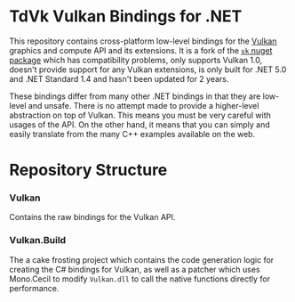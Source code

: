 # TdVk Vulkan Bindings for .NET

This repository contains cross-platform low-level bindings for the [Vulkan](https://www.khronos.org/vulkan/) graphics and compute API and its extensions. It is a fork of the [`vk` nuget package](https://github.com/mellinoe/vk) which has compatibility problems, only supports Vulkan 1.0, doesn't provide support for any Vulkan extensions, is only built for .NET 5.0 and .NET Standard 1.4 and hasn't been updated for 2 years.

These bindings differ from many other .NET bindings in that they are low-level and unsafe. There is no attempt made to provide a higher-level abstraction on top of Vulkan. This means you must be very careful with usages of the API. On the other hand, it means that you can simply and easily translate from the many C++ examples available on the web.

# Repository Structure
### Vulkan

Contains the raw bindings for the Vulkan API. 

### Vulkan.Build

The a cake frosting project which contains the code generation logic for creating the C# bindings for Vulkan, as well as a patcher which uses Mono.Cecil to modify `Vulkan.dll` to call the native functions directly for performance.